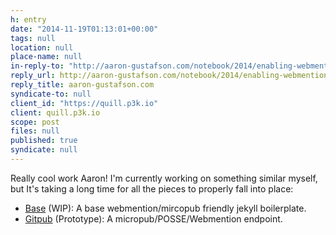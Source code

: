 ```yaml
---
h: entry
date: "2014-11-19T01:13:01+00:00"
tags: null
location: null
place-name: null
in-reply-to: "http://aaron-gustafson.com/notebook/2014/enabling-webmentions-in-jekyll/"
reply_url: http://aaron-gustafson.com/notebook/2014/enabling-webmentions-in-jekyll/
reply_title: aaron-gustafson.com
syndicate-to: null
client_id: "https://quill.p3k.io"
client: quill.p3k.io
scope: post
files: null
published: true
syndicate: null
---
```

Really cool work Aaron!  I'm currently working on something similar myself, but It's taking a long time for all the pieces to properly fall into place:

- [Base](https://github.com/bcomnes/base) (WIP): A base webmention/mircopub friendly jekyll boilerplate.
- [Gitpub](https://github.com/bcomnes/gitpub) (Prototype): A micropub/POSSE/Webmention endpoint.
